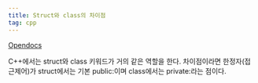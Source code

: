 ```yaml
---
title: Struct와 class의 차이점
tag: cpp
---
```




[Opendocs](https://myblog.opendocs.co.kr/archives/1451)

C++에서는 struct와 class 키워드가 거의 같은 역할을 한다. 차이점이라면 한정자(접근제어)가 struct에서는 기본 public:이며 class에서는 private:라는 점이다.
